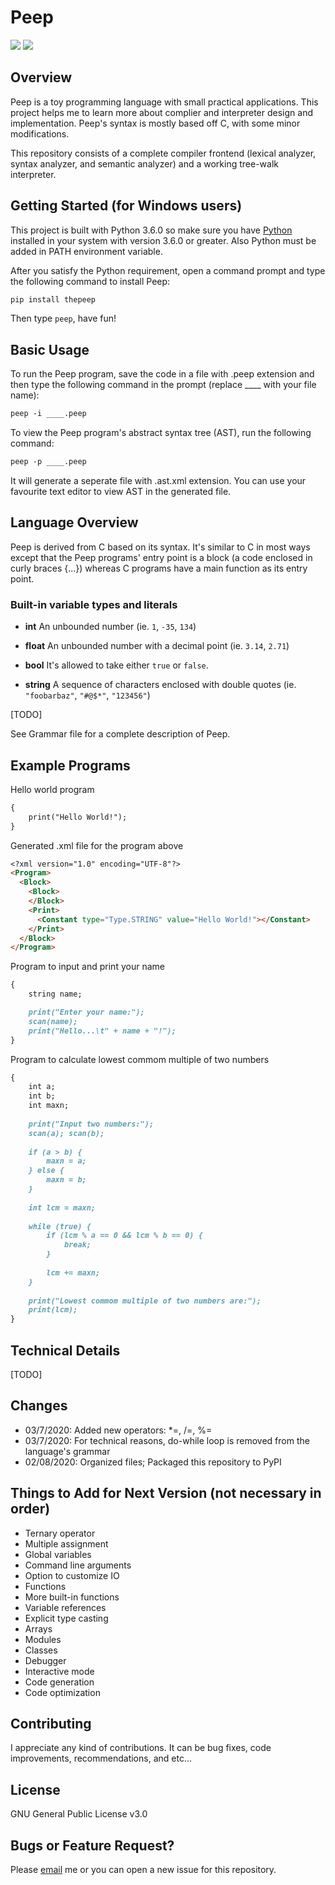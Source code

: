 # Peep

![](https://img.shields.io/badge/pypi-1.1.2-blue)
![](https://img.shields.io/badge/version-v1.1.2-blue)

## Overview

Peep is a toy programming language with small practical applications. This project helps me to learn more about complier and interpreter design and implementation. Peep's syntax is mostly based off C, with some minor modifications.

This repository consists of a complete compiler frontend (lexical analyzer, syntax analyzer, and semantic analyzer) and a working tree-walk interpreter.

## Getting Started (for Windows users)

This project is built with Python 3.6.0 so make sure you have [Python](https://www.python.org/downloads/) installed in your system with version 3.6.0 or greater. Also Python must be added in PATH environment variable.

After you satisfy the Python requirement, open a command prompt and type the following command to install Peep:
```markdown
pip install thepeep
```

Then type ```peep```, have fun!

## Basic Usage

To run the Peep program, save the code in a file with .peep extension and then type the following command in the prompt (replace ____ with your file name):
```markdown
peep -i ____.peep
```

To view the Peep program's abstract syntax tree (AST), run the following command:
```markdown
peep -p ____.peep
```
It will generate a seperate file with .ast.xml extension. You can use your favourite text editor to view AST in the generated file.

## Language Overview

Peep is derived from C based on its syntax. It's similar to C in most ways except that the Peep programs' entry point is a block (a code enclosed in curly braces {...}) whereas C programs have a main function as its entry point.

### Built-in variable types and literals

- **int** An unbounded number (ie. ```1```, ```-35```, ```134```)

- **float** An unbounded number with a decimal point (ie. ```3.14```, ```2.71```)

- **bool** It's allowed to take either ```true``` or ```false```.

- **string** A sequence of characters enclosed with double quotes (ie. ```"foobarbaz"```, ```"#@$*"```, ```"123456"```)

[TODO]

See Grammar file for a complete description of Peep.

## Example Programs

Hello world program
```markdown
{
    print("Hello World!");
}
```

Generated .xml file for the program above
```markdown
<?xml version="1.0" encoding="UTF-8"?>
<Program>
  <Block>
    <Block>
    </Block>
    <Print>
      <Constant type="Type.STRING" value="Hello World!"></Constant>
    </Print>
  </Block>
</Program>
```

Program to input and print your name
```markdown
{
    string name;

    print("Enter your name:");
    scan(name);
    print("Hello...\t" + name + "!");
}
```

Program to calculate lowest commom multiple of two numbers
```markdown
{
    int a;
    int b;
    int maxn;
    
    print("Input two numbers:");
    scan(a); scan(b);
    
    if (a > b) {
        maxn = a;
    } else {
        maxn = b;
    }
    
    int lcm = maxn;
    
    while (true) {
        if (lcm % a == 0 && lcm % b == 0) {
            break;
        }
        
        lcm += maxn;
    }
    
    print("Lowest commom multiple of two numbers are:");
    print(lcm);
}
```

## Technical Details

[TODO]

## Changes

- 03/7/2020: Added new operators: *=, /=, %=
- 03/7/2020: For technical reasons, do-while loop is removed from the language's grammar
- 02/08/2020: Organized files; Packaged this repository to PyPI

## Things to Add for Next Version (not necessary in order)
- Ternary operator
- Multiple assignment
- Global variables
- Command line arguments
- Option to customize IO
- Functions
- More built-in functions
- Variable references
- Explicit type casting
- Arrays
- Modules
- Classes
- Debugger
- Interactive mode
- Code generation
- Code optimization

## Contributing

I appreciate any kind of contributions. It can be bug fixes, code improvements, recommendations, and etc...

## License

GNU General Public License v3.0

## Bugs or Feature Request?

Please [email](mailto:codingexpert123@gmail.com) me or you can open a new issue for this repository.